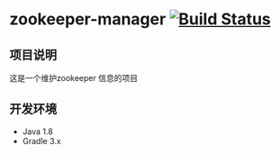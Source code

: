 # zookeeper-manager [![Build Status](https://travis-ci.org/leonard207/zookeeper-manager.svg?branch=master)](https://travis-ci.org/leonard207/zookeeper-manager)
## 项目说明

这是一个维护zookeeper 信息的项目

## 开发环境

* Java 1.8
* Gradle 3.x
